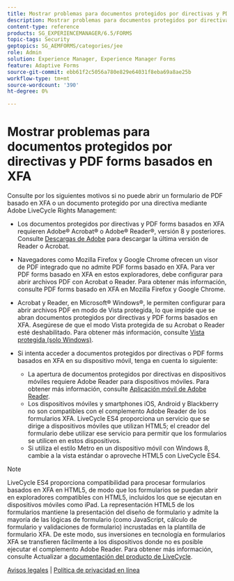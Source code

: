 ```yaml
---
title: Mostrar problemas para documentos protegidos por directivas y PDF forms basados en XFA
description: Mostrar problemas para documentos protegidos por directivas y PDF forms basados en XFA
content-type: reference
products: SG_EXPERIENCEMANAGER/6.5/FORMS
topic-tags: Security
geptopics: SG_AEMFORMS/categories/jee
role: Admin
solution: Experience Manager, Experience Manager Forms
feature: Adaptive Forms
source-git-commit: ebb61f2c5056a780e829e64031f8eba69a8ae25b
workflow-type: tm+mt
source-wordcount: '390'
ht-degree: 0%

---
```


# Mostrar problemas para documentos protegidos por directivas y PDF forms basados en XFA

Consulte por los siguientes motivos si no puede abrir un formulario de PDF basado en XFA o un documento protegido por una directiva mediante Adobe LiveCycle Rights Management:

* Los documentos protegidos por directivas y PDF forms basados en XFA requieren Adobe® Acrobat® o Adobe® Reader®, versión 8 y posteriores. Consulte [Descargas de Adobe](https://www.adobe.com/downloads.html) para descargar la última versión de Reader o Acrobat.
* Navegadores como Mozilla Firefox y Google Chrome ofrecen un visor de PDF integrado que no admite PDF forms basado en XFA. Para ver PDF forms basado en XFA en estos exploradores, debe configurar para abrir archivos PDF con Acrobat o Reader. Para obtener más información, consulte PDF forms basado en XFA en Mozilla Firefox y Google Chrome.
* Acrobat y Reader, en Microsoft® Windows®, le permiten configurar para abrir archivos PDF en modo de Vista protegida, lo que impide que se abran documentos protegidos por directivas y PDF forms basados en XFA. Asegúrese de que el modo Vista protegida de su Acrobat o Reader esté deshabilitado. Para obtener más información, consulte [Vista protegida (solo Windows)](https://helpx.adobe.com/es/acrobat/kb/end-of-support-acrobat-x-reader-x.html).
* Si intenta acceder a documentos protegidos por directivas o PDF forms basados en XFA en su dispositivo móvil, tenga en cuenta lo siguiente:

   * La apertura de documentos protegidos por directivas en dispositivos móviles requiere Adobe Reader para dispositivos móviles. Para obtener más información, consulte [Aplicación móvil de Adobe Reader](https://www.adobe.com/in/acrobat/mobile/acrobat-reader.html).
   * Los dispositivos móviles y smartphones iOS, Android y Blackberry no son compatibles con el complemento Adobe Reader de los formularios XFA. LiveCycle ES4 proporciona un servicio que se dirige a dispositivos móviles que utilizan HTML5; el creador del formulario debe utilizar ese servicio para permitir que los formularios se utilicen en estos dispositivos.
   * Si utiliza el estilo Metro en un dispositivo móvil con Windows 8, cambie a la vista estándar o aproveche HTML5 con LiveCycle ES4.

>[!NOTE]
>
>LiveCycle ES4 proporciona compatibilidad para procesar formularios basados en XFA en HTML5, de modo que los formularios se puedan abrir en exploradores compatibles con HTML5, incluidos los que se ejecutan en dispositivos móviles como iPad. La representación HTML5 de los formularios mantiene la presentación del diseño de formulario y admite la mayoría de las lógicas de formulario (como JavaScript, cálculo de formulario y validaciones de formulario) incrustadas en la plantilla de formulario XFA. De este modo, sus inversiones en tecnología en formularios XFA se transfieren fácilmente a los dispositivos donde no es posible ejecutar el complemento Adobe Reader.
>Para obtener más información, consulte Actualizar a [documentación del producto de LiveCycle](https://business.adobe.com/es/products/experience-manager/forms/aem-forms.html).

[Avisos legales](https://chl-author-preview.corp.adobe.com/content/help/en/legal/legal-notices.html)    |    [Política de privacidad en línea](https://www.adobe.com/es/privacy.html)